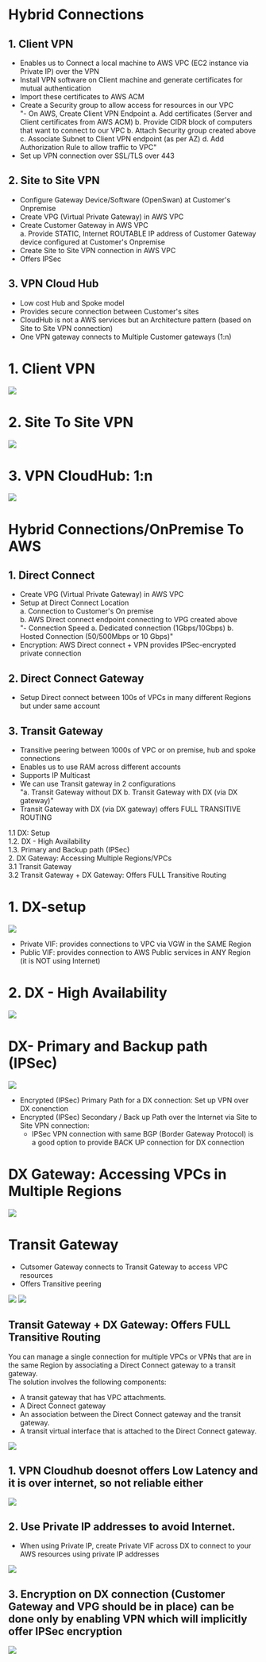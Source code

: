 # Hybrid Connections
## 1. Client VPN			
- Enables us to Connect a local machine to AWS VPC (EC2 instance via Private IP) over the VPN			
- Install VPN software on Client machine and generate certificates for mutual authentication			
- Import these certificates to AWS ACM			
- Create a Security group to allow access for resources in our VPC			
"- On AWS, Create Client VPN Endpoint
a. Add certificates (Server and Client certificates from AWS ACM)
b. Provide CIDR block of computers that want to connect to our VPC
b. Attach Security group created above
c. Associate Subnet to Client VPN endpoint (as per AZ)
d. Add Authorization Rule to allow traffic to VPC"			
- Set up VPN connection over SSL/TLS over 443			
## 2. Site to Site VPN			
- Configure Gateway Device/Software (OpenSwan) at Customer's Onpremise			
- Create VPG (Virtual Private Gateway) in AWS VPC			
- Create Customer Gateway in AWS VPC			
a. Provide STATIC, Internet ROUTABLE IP address of Customer Gateway device configured at Customer's Onpremise			
- Create Site to Site VPN connection in AWS VPC			
- Offers IPSec			

## 3. VPN Cloud Hub			
- Low cost Hub and Spoke model			
- Provides secure connection between Customer's sites			
- CloudHub is not a AWS services but an Architecture pattern (based on Site to Site VPN connection)			
- One VPN gateway connects to Multiple Customer gateways (1:n)			

# 1. Client VPN	
<img src="images/1.png">

# 2. Site To Site VPN	
<img src="images/2.png">

# 3. VPN CloudHub: 1:n	
<img src="images/3.png">

# Hybrid Connections/OnPremise To AWS											
## 1. Direct Connect			
- Create  VPG (Virtual Private Gateway) in AWS VPC			
- Setup at Direct Connect Location			
a. Connection to Customer's On premise			
b. AWS Direct connect endpoint connecting to VPG created above			
"- Connection Speed
a. Dedicated connection (1Gbps/10Gbps)
b. Hosted Connection (50/500Mbps or 10 Gbps)"			
- Encryption: AWS Direct connect + VPN provides IPSec-encrypted private connection			

## 2. Direct Connect Gateway			
- Setup Direct connect between 100s of VPCs in many different Regions but under same account			

## 3. Transit Gateway			
- Transitive peering between 1000s of VPC or on premise, hub and spoke connections			
- Enables us to use RAM across different accounts			
- Supports IP Multicast			
- We can use Transit gateway in 2 configurations			
"a. Transit Gateway without DX
b. Transit Gateway with DX (via DX gateway)"			
- Transit Gateway with DX (via DX gateway) offers FULL TRANSITIVE ROUTING			

1.1 DX: Setup											
1.2. DX - High Availability											
1.3. Primary and Backup path (IPSec)											
2. DX Gateway: Accessing Multiple Regions/VPCs											
3.1 Transit Gateway											
3.2 Transit Gateway + DX Gateway: Offers FULL Transitive Routing											

# 1. DX-setup
<img src="images/4.png">

- Private VIF: provides connections to VPC via VGW in the SAME Region											
- Public VIF: provides connection to AWS Public services in ANY Region (it is NOT using Internet)											
# 2. DX - High Availability		
<img src="images/5.png">

# DX- Primary and Backup path (IPSec)			
<img src="images/6.png">

- Encrypted (IPSec) Primary Path for a DX connection: Set up VPN over DX conenction											
- Encrypted (IPSec) Secondary / Back up Path over the Internet via Site to Site VPN connection: 											
  - IPSec VPN connection with same BGP (Border Gateway Protocol) is a good option to provide BACK UP connection for DX connection											

# DX Gateway: Accessing VPCs in Multiple Regions				
<img src="images/7.png">

# Transit Gateway											
- Cutsomer Gateway connects to Transit Gateway to access VPC resources											
- Offers Transitive peering											
<img src="images/8.png">

<img src="images/9.png">

## Transit Gateway + DX  Gateway: Offers FULL Transitive Routing											
You can manage a single connection for multiple VPCs or VPNs that are in the same Region by associating a Direct Connect gateway to a transit gateway.											
The solution involves the following components:											
- A transit gateway that has VPC attachments.											
- A Direct Connect gateway											
- An association between the Direct Connect gateway and the transit gateway.											
- A transit virtual interface that is attached to the Direct Connect gateway.											
<img src="images/10.png">

## 1. VPN Cloudhub doesnot offers Low Latency and it is over internet, so not reliable either											
<img src="images/11.png">

## 2. Use Private IP addresses to avoid Internet.
- When using Private IP, create Private VIF across DX to connect to your AWS resources using private IP addresses											
<img src="images/12.png">

## 3. Encryption on DX connection (Customer Gateway and VPG should be in place) can be done only by enabling VPN which will implicitly offer IPSec encryption											
<img src="images/13.png">

